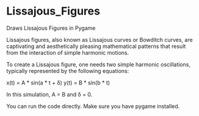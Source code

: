 # Lissajous_Figures
Draws Lissajous Figures in Pygame

Lissajous figures, also known as Lissajous curves or Bowditch curves, are captivating and aesthetically pleasing mathematical patterns that result from the interaction of simple harmonic motions.

To create a Lissajous figure, one needs two simple harmonic oscillations, typically represented by the following equations:

x(t) = A * sin(a * t + δ)
y(t) = B * sin(b * t)

In this simulation, A = B and δ = 0.

You can run the code directly. Make sure you have pygame installed.
